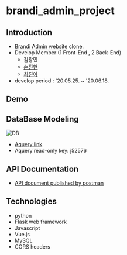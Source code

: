 # brandi_admin_project

## Introduction
- [Brandi Admin website](http://admin.brandi.co.kr/) clone.
- Develop Member (1 Front-End , 2 Back-End) 
  - 김광민
  - [손진현](https://github.com/ikswary)
  - [최진아](https://github.com/2cong)
- develop period : '20.05.25. ~ '20.06.18.

## Demo

## DataBase Modeling
![DB](https://images.velog.io/images/2cong/post/1acf1e65-a4ec-4302-a49d-2a72e5ae33de/image.png)
- [Aquery link](https://aquerytool.com:443/aquerymain/index/?rurl=71143bb1-1bb3-4e9d-8dd3-af295f580a33&)
- Aquery read-only key: j52576

## API Documentation
- [API document published by postman](https://documenter.getpostman.com/view/10871460/SzzkawQn?version=latest)

## Technologies
- python
- Flask web framework
- Javascript
- Vue.js
- MySQL
- CORS headers
